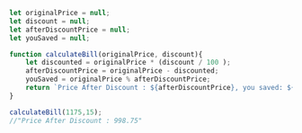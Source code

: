 
```javascript
let originalPrice = null;
let discount = null;
let afterDiscountPrice = null;
let youSaved = null;

function calculateBill(originalPrice, discount){
    let discounted = originalPrice * (discount / 100 );
    afterDiscountPrice = originalPrice - discounted;
    youSaved = originalPrice % afterDiscountPrice; 
    return `Price After Discount : ${afterDiscountPrice}, you saved: ${youSaved}`;
}

calculateBill(1175,15);
//"Price After Discount : 998.75"
```
<!--stackedit_data:
eyJoaXN0b3J5IjpbMTc1MTgzMDUwNiwyMDkyNjQyNDUzLDczMD
k5ODExNl19
-->